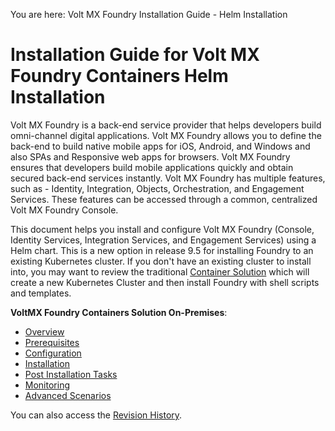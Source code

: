 

You are here: Volt MX Foundry Installation Guide - Helm Installation

Installation Guide for Volt MX Foundry Containers Helm Installation
=====================================================================

Volt MX  Foundry is a back-end service provider that helps developers build omni-channel digital applications. Volt MX Foundry allows you to define the back-end to build native mobile apps for iOS, Android, and Windows and also SPAs and Responsive web apps for browsers. Volt MX Foundry ensures that developers build mobile applications quickly and obtain secured back-end services instantly. Volt MX Foundry has multiple features, such as - Identity, Integration, Objects, Orchestration, and Engagement Services. These features can be accessed through a common, centralized Volt MX Foundry Console.

This document helps you install and configure Volt MX Foundry (Console, Identity Services, Integration Services, and Engagement Services) using a Helm chart.  This is a new option in release 9.5 for installing Foundry to an existing Kubernetes cluster.  If you don't have an existing cluster to install into, you may want to review the traditional [Container Solution](../../voltmxfoundry_containers_solution_on-prem/Content/VoltMX_Foundry_Containers_Solution_On-Prem.md) which will create a new Kubernetes Cluster and then install Foundry with shell scripts and templates.

**VoltMX Foundry Containers Solution On-Premises**:

*   [Overview](Installing_Containers_With_Helm.md#overview)
*   [Prerequisites](Installing_Containers_With_Helm.md#prerequisites)
*   [Configuration](Installing_Containers_With_Helm.md#configuration)
*   [Installation](Installing_Containers_With_Helm.md#installation)
*   [Post Installation Tasks](Installing_Containers_With_Helm_PostInstallation.md)
*   [Monitoring](Installing_Containers_With_Helm_Monitoring.md)
*   [Advanced Scenarios](Installing_Containers_With_Helm_Advanced_Scenarios.md#advanced-scenarios)

You can also access the [Revision History](Installing_Containers_With_Helm_Install_Guide.md).